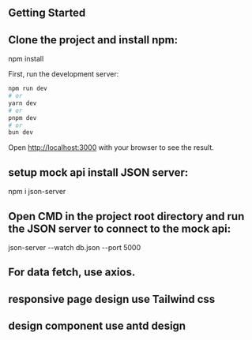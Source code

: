 

## Getting Started

## Clone the project and install npm:
npm install

First, run the development server:

```bash
npm run dev
# or
yarn dev
# or
pnpm dev
# or
bun dev
```

Open [http://localhost:3000](http://localhost:3000) with your browser to see the result.
##  setup mock api install JSON server:
npm i json-server

## Open CMD in the project root directory and run the JSON  server to connect to the mock api:
json-server --watch db.json --port 5000

## For data fetch, use axios.
## responsive page design use Tailwind css
## design component use antd design
